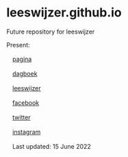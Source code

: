 # leeswijzer.github.io
Future repository for leeswijzer

Present: 

　[pagina](http://leeswijzer.org/)

　[dagboek](http://leeswijzer.org/diary.html)

　[leeswijzer](https://leeswijzer.hatenadiary.com/)

　[facebook](https://www.facebook.com/leeswijzer)

　[twitter](https://twitter.com/leeswijzer)

　[instagram](https://www.instagram.com/leeswijzer/)

　Last updated: 15 June 2022
